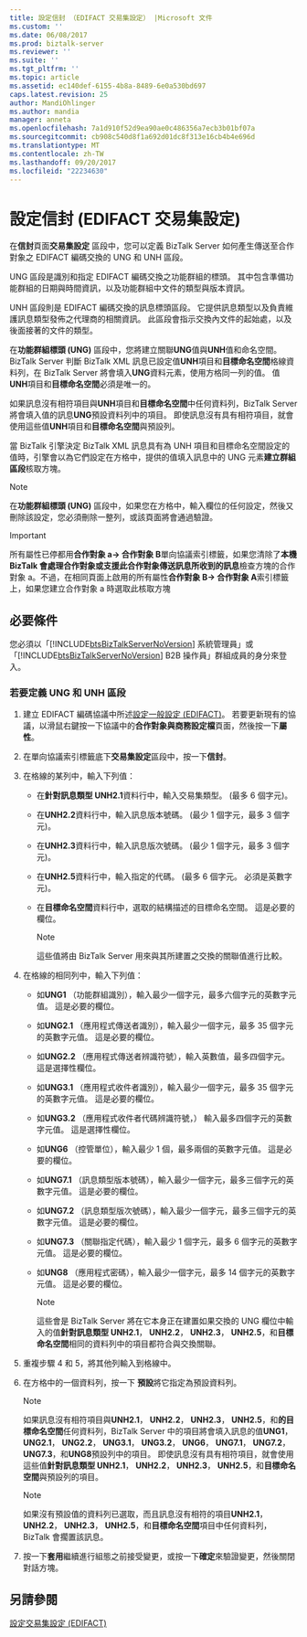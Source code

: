 ```yaml
---
title: 設定信封 （EDIFACT 交易集設定） |Microsoft 文件
ms.custom: ''
ms.date: 06/08/2017
ms.prod: biztalk-server
ms.reviewer: ''
ms.suite: ''
ms.tgt_pltfrm: ''
ms.topic: article
ms.assetid: ec140def-6155-4b8a-8489-6e0a530bd697
caps.latest.revision: 25
author: MandiOhlinger
ms.author: mandia
manager: anneta
ms.openlocfilehash: 7a1d910f52d9ea90ae0c486356a7ecb3b01bf07a
ms.sourcegitcommit: cb908c540d8f1a692d01dc8f313e16cb4b4e696d
ms.translationtype: MT
ms.contentlocale: zh-TW
ms.lasthandoff: 09/20/2017
ms.locfileid: "22234630"
---
```

# <a name="configuring-envelopes-edifact-transaction-set-settings"></a>設定信封 (EDIFACT 交易集設定)
在**信封**頁面**交易集設定** 區段中，您可以定義 BizTalk Server 如何產生傳送至合作對象之 EDIFACT 編碼交換的 UNG 和 UNH 區段。  
  
 UNG 區段是識別和指定 EDIFACT 編碼交換之功能群組的標頭。 其中包含準備功能群組的日期與時間資訊，以及功能群組中文件的類型與版本資訊。  
  
 UNH 區段則是 EDIFACT 編碼交換的訊息標頭區段。 它提供訊息類型以及負責維護訊息類型發佈之代理商的相關資訊。 此區段會指示交換內文件的起始處，以及後面接著的文件的類型。  
  
 在**功能群組標頭 (UNG)**  區段中，您將建立關聯**UNG**值與**UNH**值和命名空間。 BizTalk Server 判斷 BizTalk XML 訊息已設定值**UNH**項目和**目標命名空間**格線資料列，在 BizTalk Server 將會填入**UNG**資料元素，使用方格同一列的值。 值**UNH**項目和**目標命名空間**必須是唯一的。  
  
 如果訊息沒有相符項目與**UNH**項目和**目標命名空間**中任何資料列，BizTalk Server 將會填入值的訊息**UNG**預設資料列中的項目。 即使訊息沒有具有相符項目，就會使用這些值**UNH**項目和**目標命名空間**與預設列。  
  
 當 BizTalk 引擎決定 BizTalk XML 訊息具有為 UNH 項目和目標命名空間設定的值時，引擎會以為它們設定在方格中，提供的值填入訊息中的 UNG 元素**建立群組區段**核取方塊。  
  
> [!NOTE]
>  在**功能群組標頭 (UNG)** 區段中，如果您在方格中，輸入欄位的任何設定，然後又刪除該設定，您必須刪除一整列，或該頁面將會通過驗證。  
  
> [!IMPORTANT]
>  所有屬性已停都用**合作對象 a-> 合作對象 B**單向協議索引標籤，如果您清除了**本機 BizTalk 會處理合作對象或支援此合作對象傳送訊息所收到的訊息**檢查方塊的合作對象 a。不過，在相同頁面上啟用的所有屬性**合作對象 B-> 合作對象 A**索引標籤上，如果您建立合作對象 a 時選取此核取方塊  
  
## <a name="prerequisites"></a>必要條件  
 您必須以「[!INCLUDE[btsBizTalkServerNoVersion](../includes/btsbiztalkservernoversion-md.md)] 系統管理員」或「[!INCLUDE[btsBizTalkServerNoVersion](../includes/btsbiztalkservernoversion-md.md)] B2B 操作員」群組成員的身分來登入。  
  
### <a name="to-define-the-ung-and-unh-segments"></a>若要定義 UNG 和 UNH 區段  
  
1.  建立 EDIFACT 編碼協議中所述[設定一般設定 (EDIFACT)](../core/configuring-general-settings-edifact.md)。 若要更新現有的協議，以滑鼠右鍵按一下協議中的**合作對象與商務設定檔**頁面，然後按一下**屬性**。  
  
2.  在單向協議索引標籤底下**交易集設定**區段中，按一下**信封**。  
  
3.  在格線的某列中，輸入下列值：  
  
    -   在**針對訊息類型 UNH2.1**資料行中，輸入交易集類型。 (最多 6 個字元)。  
  
    -   在**UNH2.2**資料行中，輸入訊息版本號碼。 (最少 1 個字元，最多 3 個字元)。  
  
    -   在**UNH2.3**資料行中，輸入訊息版次號碼。 (最少 1 個字元，最多 3 個字元)。  
  
    -   在**UNH2.5**資料行中，輸入指定的代碼。 (最多 6 個字元。 必須是英數字元)。  
  
    -   在**目標命名空間**資料行中，選取的結構描述的目標命名空間。 這是必要的欄位。  
  
        > [!NOTE]
        >  這些值將由 BizTalk Server 用來與其所建置之交換的關聯值進行比較。  
  
4.  在格線的相同列中，輸入下列值：  
  
    -   如**UNG1** （功能群組識別），輸入最少一個字元，最多六個字元的英數字元值。 這是必要的欄位。  
  
    -   如**UNG2.1** （應用程式傳送者識別），輸入最少一個字元，最多 35 個字元的英數字元值。 這是必要的欄位。  
  
    -   如**UNG2.2** （應用程式傳送者辨識符號），輸入英數值，最多四個字元。 這是選擇性欄位。  
  
    -   如**UNG3.1** （應用程式收件者識別），輸入最少一個字元，最多 35 個字元的英數字元值。 這是必要的欄位。  
  
    -   如**UNG3.2** （應用程式收件者代碼辨識符號，） 輸入最多四個字元的英數字元值。 這是選擇性欄位。  
  
    -   如**UNG6** （控管單位），輸入最少 1 個，最多兩個的英數字元值。 這是必要的欄位。  
  
    -   如**UNG7.1** （訊息類型版本號碼），輸入最少一個字元，最多三個字元的英數字元值。 這是必要的欄位。  
  
    -   如**UNG7.2** （訊息類型版次號碼），輸入最少一個字元，最多三個字元的英數字元值。 這是必要的欄位。  
  
    -   如**UNG7.3** （關聯指定代碼），輸入最少 1 個字元，最多 6 個字元的英數字元值。 這是必要的欄位。  
  
    -   如**UNG8** （應用程式密碼），輸入最少一個字元，最多 14 個字元的英數字元值。 這是必要的欄位。  
  
        > [!NOTE]
        >  這些會是 BizTalk Server 將在它本身正在建置如果交換的 UNG 欄位中輸入的值**針對訊息類型 UNH2.1**， **UNH2.2**， **UNH2.3**， **UNH2.5**，和**目標命名空間**相同的資料列中的項目都符合與交換關聯。  
  
5.  重複步驟 4 和 5，將其他列輸入到格線中。  
  
6.  在方格中的一個資料列，按一下 **預設**將它指定為預設資料列。  
  
    > [!NOTE]
    >  如果訊息沒有相符項目與**UNH2.1**， **UNH2.2**， **UNH2.3**， **UNH2.5**，和**的目標命名空間**任何資料列，BizTalk Server 中的項目將會填入訊息的值**UNG1**， **UNG2.1**， **UNG2.2**， **UNG3.1**， **UNG3.2**， **UNG6**， **UNG7.1**， **UNG7.2**， **UNG7.3**，和**UNG8**預設列中的項目。 即使訊息沒有具有相符項目，就會使用這些值**針對訊息類型 UNH2.1**， **UNH2.2**， **UNH2.3**， **UNH2.5**，和**目標命名空間**與預設列的項目。  
  
    > [!NOTE]
    >  如果沒有預設值的資料列已選取，而且訊息沒有相符的項目**UNH2.1**， **UNH2.2**， **UNH2.3**， **UNH2.5**，和**目標命名空間**項目中任何資料列，BizTalk 會擱置該訊息。  
  
7.  按一下**套用**繼續進行組態之前接受變更，或按一下**確定**來驗證變更，然後關閉對話方塊。  
  
## <a name="see-also"></a>另請參閱  
 [設定交易集設定 (EDIFACT)](../core/configuring-transaction-set-settings-edifact.md)